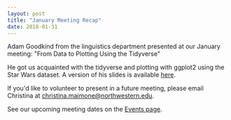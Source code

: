 ```yaml
---
layout: post
title: "January Meeting Recap"
date: 2018-01-31
---
```


Adam Goodkind from the linguistics department presented at our January meeting: "From Data to Plotting Using the Tidyverse"

He got us acquainted with the tidyverse and plotting with ggplot2 using the Star Wars dataset.  A version of his slides is available [here](http://rpubs.com/angoodkind/352340).

If you'd like to volunteer to present in a future meeting, please email Christina at [christina.maimone@northwestern.edu](mailto:christina.maimone@northwestern.edu).

See our upcoming meeting dates on the [Events page](https://northwestern-r-users.github.io/events.html).